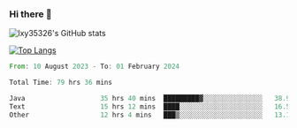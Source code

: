 ### Hi there 👋

<!--
**lxy35326/lxy35326** is a ✨ _special_ ✨ repository because its `README.md` (this file) appears on your GitHub profile.

Here are some ideas to get you started:

- 🔭 I’m currently working on ...
- 🌱 I’m currently learning ...
- 👯 I’m looking to collaborate on ...
- 🤔 I’m looking for help with ...
- 💬 Ask me about ...
- 📫 How to reach me: ...
- 😄 Pronouns: ...
- ⚡ Fun fact: ...
-->

![lxy35326's GitHub stats](https://github-readme-stats.vercel.app/api?username=lxy35326&show_icons=true)

[![Top Langs](https://github-readme-stats.vercel.app/api/top-langs/?username=anuraghazra&layout=compact)](https://github.com/anuraghazra/github-readme-stats)

<!--START_SECTION:waka-->

```rust
From: 10 August 2023 - To: 01 February 2024

Total Time: 79 hrs 36 mins

Java                   35 hrs 40 mins  █████████▓░░░░░░░░░░░░░░░   38.92 %
Text                   15 hrs 12 mins  ████░░░░░░░░░░░░░░░░░░░░░   16.59 %
Other                  12 hrs 4 mins   ███▒░░░░░░░░░░░░░░░░░░░░░   13.17 %
```

<!--END_SECTION:waka-->
